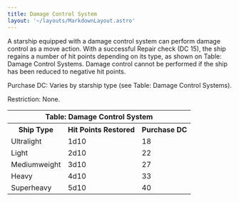 ```yaml
---
title: Damage Control System
layout: '~/layouts/MarkdownLayout.astro'
---
```

A starship equipped with a damage control system can perform damage control as
a move action. With a successful Repair check (DC 15), the ship regains a
number of hit points depending on its type, as shown on Table: Damage Control
Systems. Damage control cannot be performed if the ship has been reduced to
negative hit points.

Purchase DC: Varies by starship type (see Table: Damage Control Systems).

Restriction: None.


<table> <tr> <th colspan="3"> Table: Damage Control System </th> </tr> <tr> <th> Ship Type </th> <th> Hit Points Restored </th> <th> Purchase DC </th> </tr> <tr> <td> Ultralight </td> <td> 1d10 </td> <td> 18 </td> </tr> <tr class="shaded"> <td> Light </td> <td> 2d10 </td> <td> 22 </td> </tr> <tr> <td> Mediumweight </td> <td> 3d10 </td> <td> 27 </td> </tr> <tr class="shaded"> <td> Heavy </td> <td> 4d10 </td> <td> 33 </td> </tr> <tr> <td> Superheavy </td> <td> 5d10 </td> <td> 40 </td> </tr> </table>



